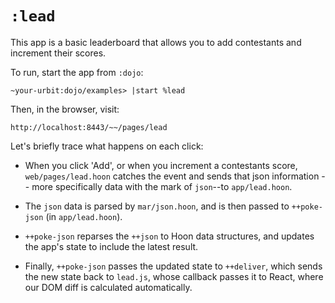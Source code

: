 # `:lead`

This app is a basic leaderboard that allows you to add contestants and
increment their scores.

To run, start the app from `:dojo`:

    ~your-urbit:dojo/examples> |start %lead

Then, in the browser, visit:

    http://localhost:8443/~~/pages/lead

Let's briefly trace what happens on each click:

* When you click 'Add', or when you increment a contestants score,
`web/pages/lead.hoon` catches the event and sends that json
information -- more specifically data with the mark of `json`--to `app/lead.hoon`.

* The `json` data is parsed by `mar/json.hoon`, and is then passed to
`++poke-json` (in `app/lead.hoon`).

* `++poke-json` reparses the `++json` to Hoon data structures, and updates the
app's state to include the latest result.

* Finally, `++poke-json` passes the updated state to `++deliver`, which sends
the new state back to `lead.js`, whose callback passes it to React, where our
DOM diff is calculated automatically.
